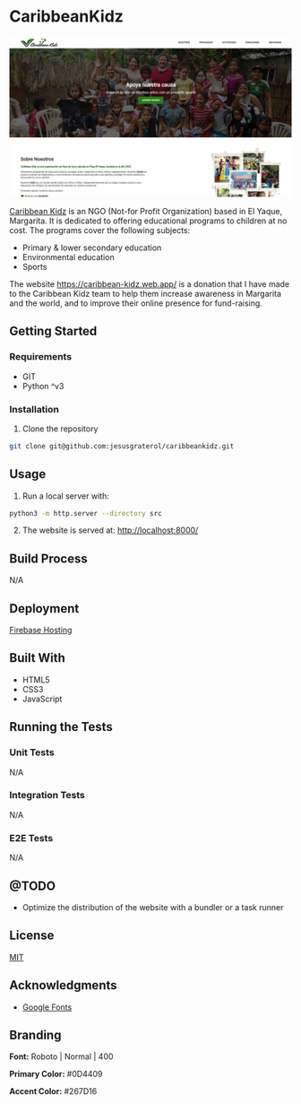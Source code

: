 # CaribbeanKidz

![CaribbeanKidz](./readme-assets/screenshot-01.png)

[Caribbean Kidz](https://caribbean-kidz.web.app/) is an NGO (Not-for Profit Organization) based in El Yaque, Margarita. It is dedicated to offering educational programs to children at no cost. The programs cover the following subjects: 

- Primary & lower secondary education
- Environmental education
- Sports


The website 
https://caribbean-kidz.web.app/ is a donation that I have made to the Caribbean Kidz team to help them increase awareness in Margarita and the world, and to improve their online presence for fund-raising.


## Getting Started

### Requirements

- GIT
- Python ^v3

### Installation

1) Clone the repository
```bash
git clone git@github.com:jesusgraterol/caribbeankidz.git
```

## Usage

1) Run a local server with:

```bash
python3 -m http.server --directory src
```

2) The website is served at: [http://localhost:8000/](http://localhost:8000/)


## Build Process

N/A


## Deployment

[Firebase Hosting](https://firebase.google.com/docs/hosting/quickstart)


## Built With

- HTML5
- CSS3
- JavaScript

## Running the Tests

### Unit Tests

N/A

### Integration Tests

N/A

### E2E Tests

N/A

## @TODO

- Optimize the distribution of the website with a bundler or a task runner

## License

[MIT](https://choosealicense.com/licenses/mit/)

## Acknowledgments

- [Google Fonts](https://fonts.google.com/icons)


## Branding

**Font:** Roboto | Normal | 400

**Primary Color:** #0D4409

**Accent Color:** #267D16